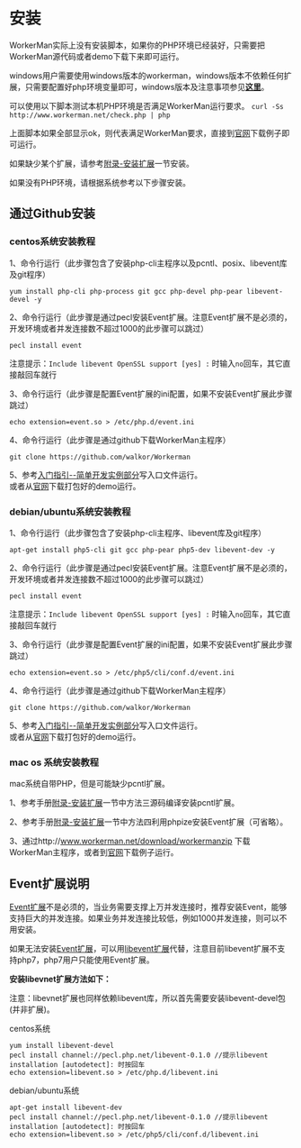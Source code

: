 # 安装
WorkerMan实际上没有安装脚本，如果你的PHP环境已经装好，只需要把WorkerMan源代码或者demo下载下来即可运行。

windows用户需要使用windows版本的workerman，windows版本不依赖任何扩展，只需要配置好php环境变量即可，windows版本及注意事项参见[**这里**](http://www.workerman.net/windows)。


可以使用以下脚本测试本机PHP环境是否满足WorkerMan运行要求。
```curl -Ss http://www.workerman.net/check.php | php```

上面脚本如果全部显示ok，则代表满足WorkerMan要求，直接到[官网](http://www.workerman.net/)下载例子即可运行。

如果缺少某个扩展，请参考[附录-安装扩展](http://doc3.workerman.net/appendices/install-extension.html)一节安装。

如果没有PHP环境，请根据系统参考以下步骤安装。

## 通过Github安装

### centos系统安装教程

1、命令行运行（此步骤包含了安装php-cli主程序以及pcntl、posix、libevent库及git程序）
```shell
yum install php-cli php-process git gcc php-devel php-pear libevent-devel -y
```


2、命令行运行（此步骤是通过pecl安装Event扩展。注意Event扩展不是必须的，开发环境或者并发连接数不超过1000的此步骤可以跳过）
```shell
pecl install event
```
注意提示：```Include libevent OpenSSL support [yes] :``` 时输入```no```回车，其它直接敲回车就行


3、命令行运行（此步骤是配置Event扩展的ini配置，如果不安装Event扩展此步骤跳过）
```shell
echo extension=event.so > /etc/php.d/event.ini
```


4、命令行运行（此步骤是通过github下载WorkerMan主程序）
```shell
git clone https://github.com/walkor/Workerman
```

5、参考[入门指引--简单开发实例部分](/getting-started/simple-example.html)写入口文件运行。<br>
或者从[官网](http://www.workerman.net/)下载打包好的demo运行。


### debian/ubuntu系统安装教程

1、命令行运行（此步骤包含了安装php-cli主程序、libevent库及git程序）
```shell
apt-get install php5-cli git gcc php-pear php5-dev libevent-dev -y
```


2、命令行运行（此步骤是通过pecl安装Event扩展。注意Event扩展不是必须的，开发环境或者并发连接数不超过1000的此步骤可以跳过）
```shell
pecl install event
```
注意提示：```Include libevent OpenSSL support [yes] :``` 时输入```no```回车，其它直接敲回车就行


3、命令行运行（此步骤是配置Event扩展的ini配置，如果不安装Event扩展此步骤跳过）
```shell
echo extension=event.so > /etc/php5/cli/conf.d/event.ini
```


4、命令行运行（此步骤是通过github下载WorkerMan主程序）
```shell
git clone https://github.com/walkor/Workerman
```

5、参考[入门指引--简单开发实例部分](/getting-started/simple-example.html)写入口文件运行。<br>
或者从[官网](http://www.workerman.net/)下载打包好的demo运行。

### mac os 系统安装教程
mac系统自带PHP，但是可能缺少pcntl扩展。

1、参考手册[附录-安装扩展](http://doc3.workerman.net/appendices/install-extension.html)一节中方法三源码编译安装pcntl扩展。

2、参考手册[附录-安装扩展](http://doc3.workerman.net/appendices/install-extension.html)一节中方法四利用phpize安装Event扩展（可省略）。

3、通过http://www.workerman.net/download/workermanzip 下载WorkerMan主程序，或者到[官网](http://www.workerman.net/)下载例子运行。


## Event扩展说明
[Event扩展](http://php.net/manual/zh/book.event.php)不是必须的，当业务需要支撑上万并发连接时，推荐安装Event，能够支持巨大的并发连接。如果业务并发连接比较低，例如1000并发连接，则可以不用安装。

如果无法安装[Event扩展](http://php.net/manual/zh/book.event.php)，可以用[libevent扩展](http://php.net/manual/zh/book.libevent.php)代替，注意目前libevent扩展不支持php7，php7用户只能使用Event扩展。

**安装libevnet扩展方法如下：**

注意：libevnet扩展也同样依赖libevent库，所以首先需要安装libevent-devel包(并非扩展)。



centos系统

```
yum install libevent-devel
pecl install channel://pecl.php.net/libevent-0.1.0 //提示libevent installation [autodetect]: 时按回车
echo extension=libevent.so > /etc/php.d/libevent.ini
```

debian/ubuntu系统

```
apt-get install libevent-dev
pecl install channel://pecl.php.net/libevent-0.1.0 //提示libevent installation [autodetect]: 时按回车
echo extension=libevent.so > /etc/php5/cli/conf.d/libevent.ini
```


